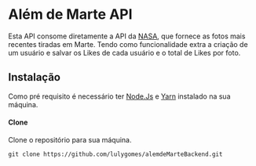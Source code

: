 # Além de Marte API 

Esta API consome diretamente a API da [NASA](https://api.nasa.gov/), que fornece as fotos mais recentes tiradas em Marte. Tendo como funcionalidade extra a criação de um usuário e salvar os Likes de cada usuário e o total de Likes por foto. 

## Instalação 
Como pré requisito é necessário ter [Node.Js](https://nodejs.org/en/) e [Yarn](https://yarnpkg.com/) instalado na sua máquina. 

#### Clone 
Clone o repositório para sua máquina.

```git clone https://github.com/lulygomes/alemdeMarteBackend.git```
